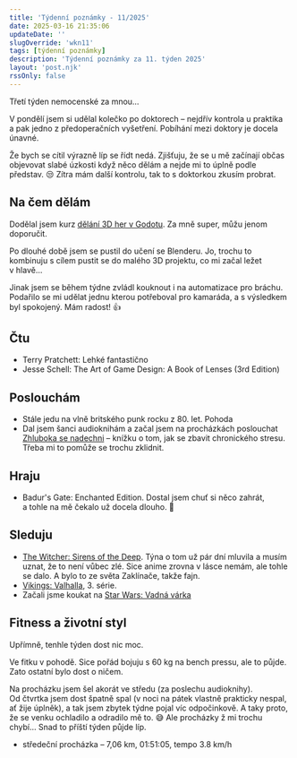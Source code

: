```yaml
---
title: 'Týdenní poznámky - 11/2025'
date: 2025-03-16 21:35:06
updateDate: ''
slugOverride: 'wkn11'
tags: [týdenní poznámky]
description: 'Týdenní poznámky za 11. týden 2025'
layout: 'post.njk'
rssOnly: false
---
```

Třetí týden nemocenské za mnou…

V pondělí jsem si udělal kolečko po doktorech – nejdřív kontrola u praktika a pak jedno z předoperačních vyšetření. Pobíhání mezi doktory je docela únavné.

Že bych se cítil výrazně líp se řídt nedá. Zjišťuju, že se u mě začínají občas objevovat slabé úzkosti když něco dělám a nejde mi to úplně podle představ. 😒 Zítra mám další kontrolu, tak to s doktorkou zkusím probrat.

## Na čem dělám

Dodělal jsem kurz [dělání 3D her v Godotu](https://www.gamedev.tv/courses/godot-complete-3d). Za mně super, můžu jenom doporučit.

Po dlouhé době jsem se pustil do učení se Blenderu. Jo, trochu to kombinuju s cílem pustit se do malého 3D projektu, co mi začal ležet v hlavě…

Jinak jsem se během týdne zvládl kouknout i na automatizace pro bráchu. Podařilo se mi udělat jednu kterou potřeboval pro kamaráda, a s výsledkem byl spokojený. Mám radost! 👍

## Čtu

- Terry Pratchett: Lehké fantastično
- Jesse Schell: The Art of Game Design: A Book of Lenses (3rd Edition)


## Poslouchám

- Stále jedu na vlně britského punk rocku z 80. let. Pohoda
- Dal jsem šanci audioknihám a začal jsem na procházkách poslouchat [Zhluboka se nadechni](https://www.melvil.cz/kniha-zhluboka-se-nadechni/) – knížku o tom, jak se zbavit chronického stresu. Třeba mi to pomůže se trochu zklidnit.

## Hraju

- Badur's Gate: Enchanted Edition. Dostal jsem chuť si něco zahrát, a tohle na mě čekalo už docela dlouho. 🙂

## Sleduju

- [The Witcher: Sirens of the Deep](https://en.wikipedia.org/wiki/The_Witcher%3A_Sirens_of_the_Deep). Týna o tom už pár dní mluvila a musím uznat, že to není vůbec zlé. Sice anime zrovna v lásce nemám, ale tohle se dalo. A bylo to ze světa Zaklínače, takže fajn.
- [Vikings: Valhalla](https://en.wikipedia.org/wiki/Vikings%3A_Valhalla), 3. série. 
- Začali jsme koukat na [Star Wars: Vadná várka](https://en.wikipedia.org/wiki/Star_Wars:_The_Bad_Batch)

## Fitness a životní styl

Upřímně, tenhle týden dost nic moc.

Ve fitku v pohodě. Sice pořád bojuju s 60 kg na bench pressu, ale to půjde. Zato ostatní bylo dost o ničem.

Na procházku jsem šel akorát ve středu (za poslechu audioknihy). Od čtvrtka jsem dost špatně spal (v noci na pátek vlastně prakticky nespal, ať žije úplněk), a tak jsem zbytek týdne pojal víc odpočinkově. A taky proto, že se venku ochladilo a odradilo mě to. 😅 Ale procházky ž mi trochu chybí… Snad to příští týden půjde líp.

- středeční procházka – 7,06 km,  01:51:05, tempo  3.8 km/h